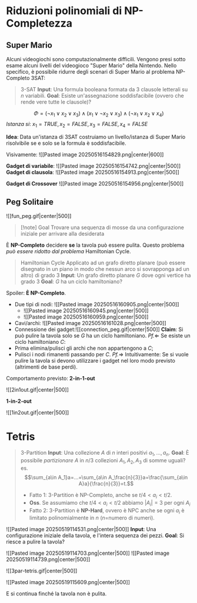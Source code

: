 # Riduzioni polinomiali di NP-Completezza
## Super Mario
Alcuni videogiochi sono computazionalmente difficili. Vengono presi sotto esame alcuni livelli del videogioco "Super Mario" della Nintendo. Nello specifico, è possibile ridurre degli scenari di Super Mario al problema NP-Completo 3SAT:

>3-SAT
>**Input**: Una formula booleana formata da 3 clausole letterali su $n$ variabili.
>**Goal**: Esiste un'assegnazione soddisfacibile (ovvero che rende vere tutte le clausole)?

$$\Phi=(\lnot x_1\lor x_2\lor x_3)\land(x_1 \lor\lnot x_2\lor x_3)\land(\lnot x_1\lor x_2\lor x_4)$$
*Istanza si*: $x_1=TRUE,x_2=FALSE,x_3=FALSE,x_4=FALSE$

**Idea**: Data un'istanza di 3SAT costruiamo un livello/istanza di Super Mario risolvibile se e solo se la formula è soddisfacibile.

Visivamente:
![[Pasted image 20250516154829.png|center|600]]


**Gadget di variabile**: ![[Pasted image 20250516154742.png|center|500]]
**Gadget di clausola**:
![[Pasted image 20250516154913.png|center|500]]

**Gadget di Crossover**
![[Pasted image 20250516154956.png|center|500]]

## Peg Solitaire
![[fun_peg.gif|center|500]]

>[!note] Goal
>Trovare una sequenza di mosse da una configurazione iniziale per arrivare alla desiderata

È **NP-Completo** decidere **se** la tavola può essere pulita. Questo problema *può essere ridotto dal problema* Hamiltonian Cycle.

>Hamiltonian Cycle
>	Applicato ad un grafo diretto planare (può essere disegnato in un piano in modo che nessun arco si sovrapponga ad un altro) di grado 3
>**Input**: Un grafo diretto planare $G$ dove ogni vertice ha grado 3
>**Goal**: $G$ ha un ciclo hamiltoniano?

Spoiler: **È NP-Completo**.
- Due tipi di nodi: ![[Pasted image 20250516160905.png|center|500]]
	- ![[Pasted image 20250516160945.png|center|500]]
	- ![[Pasted image 20250516160959.png|center|500]]
- Cavi/archi: ![[Pasted image 20250516161028.png|center|500]]
- Connessione dei gadget:![[connection_peg.gif|center|500]]
**Claim**: Si può pulire la tavola solo se $G$ ha un ciclo hamiltoniano.
*Pf.*$\Leftarrow$
Se esiste un ciclo hamiltoniano $C$:
- Prima elimina/pulisci gli archi che non appartengono a $C$;
- Pulisci i nodi rimanenti passando per $C$.
*Pf.*$\Rightarrow$
Intuitivamente: Se si vuole pulire la tavola si devono utilizzare i gadget nel loro modo previsto (altrimenti de base perdi).

Comportamento previsto:
**2-in-1-out**

![[2in1out.gif|center|500]]

**1-in-2-out**

![[1in2out.gif|center|500]]

# Tetris

>3-Partition
>**Input**: Una collezione $A$ di $n$ interi positivi $a_1,...,a_n$.
>**Goal**: È possibile *partizionare* $A$ in $n/3$ collezioni $A_1,A_2,A_3$ di somme uguali? es. $$\sum_{a\in A_1}a=...=\sum_{a\in A_\frac{n}{3}}a=\frac{\sum_{a\in A}a}{\frac{n}{3}}=t.$$
>- Fatto 1: 3-Partition è NP-Completo, anche se $t/4\lt a_i \lt t/2$.
>- **Oss**. Se assumiamo che $t/4\lt a_i \lt t/2$ abbiamo $|A_i|=3$ per ogni $A_i$
> - Fatto 2: 3-Partition è **NP-Hard**, ovvero è NPC anche se ogni $a_i$ è limitato polinomialmente in $n$ ($n$=numero di numeri).

![[Pasted image 20250519114531.png|center|500]]
**Input**: Una configurazione iniziale della tavola, e l'intera sequenza dei pezzi.
**Goal**: Si riesce a pulire la tavola?

![[Pasted image 20250519114703.png|center|500]]
![[Pasted image 20250519114739.png|center|500]]

![[3par-tetris.gif|center|500]]

![[Pasted image 20250519115609.png|center|500]]

E si continua finché la tavola non è pulita.
